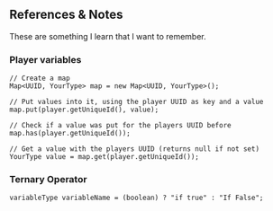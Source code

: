
## References & Notes 
These are something I learn that I want to remember. 

### Player variables

    // Create a map
    Map<UUID, YourType> map = new Map<UUID, YourType>();

    // Put values into it, using the player UUID as key and a value
    map.put(player.getUniqueId(), value);

    // Check if a value was put for the players UUID before
    map.has(player.getUniqueId());

    // Get a value with the players UUID (returns null if not set)
    YourType value = map.get(player.getUniqueId());

### Ternary Operator
    variableType variableName = (boolean) ? "if true" : "If False";
